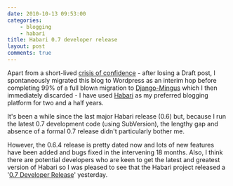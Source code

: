 ```yaml
---
date: 2010-10-13 09:53:00
categories:
    - blogging
    - habari
title: Habari 0.7 developer release
layout: post
comments: true
---
```

Apart from a short-lived [crisis of confidence][] - after losing a Draft
post, I spontaneously migrated this blog to Wordpress as an interim hop
before completing 99% of a full blown migration to [Django-Mingus][]
which I then immediately discarded - I have used [Habari][] as my
preferred blogging platform for two and a half years.

It's been a while since the last major Habari release (0.6) but, because
I run the latest 0.7 development code (using SubVersion), the lengthy
gap and absence of a formal 0.7 release didn't particularly bother me.

However, the 0.6.4 release is pretty dated now and lots of new features
have been added and bugs fixed in the intervening 18 months. Also, I
think there are potential developers who are keen to get the latest and
greatest version of Habari so I was pleased to see that the Habari
project released a '[0.7 Developer Release][]' yesterday.

  [crisis of confidence]: http://www.nbrightside.com/blog/2010/06/23/turbulence-ahead
  [Django-Mingus]: http://blog.montylounge.com/2009/07/1/welcome/
  [Habari]: http://habariproject.org/en/
  [0.7 Developer Release]: http://habariproject.org/en/habari-07-developer-preview-1
